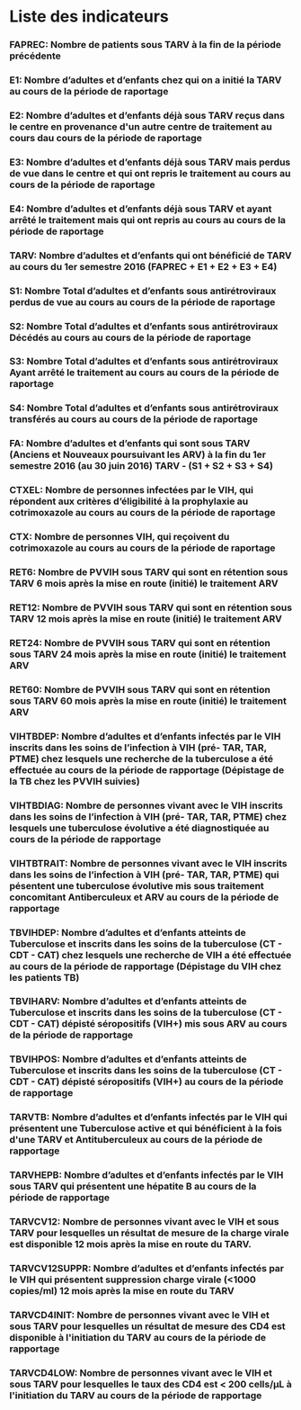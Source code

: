 # Liste des indicateurs #

### __FAPREC__: Nombre de patients sous TARV à la fin de la période précédente

### __E1__: Nombre d’adultes et d’enfants  chez qui on a initié la TARV au cours de la période de raportage

### __E2__: Nombre d’adultes et d’enfants déjà sous TARV  reçus dans le centre en provenance d'un autre centre de traitement au cours dau cours de la période de raportage

### __E3__: Nombre d’adultes et d’enfants déjà sous TARV  mais perdus de vue dans le centre et qui ont repris le traitement au cours au cours de la période de raportage

### __E4__: Nombre d’adultes et d’enfants déjà sous TARV  et ayant arrêté le traitement mais qui ont repris au cours au cours de la période de raportage

### __TARV__: Nombre d’adultes et d’enfants qui ont bénéficié de TARV au cours du 1er semestre 2016 (FAPREC + E1 + E2 + E3 + E4)

### __S1__: Nombre Total d’adultes et d’enfants sous antirétroviraux perdus de vue au cours au cours de la période de raportage

### __S2__: Nombre Total d’adultes et d’enfants sous antirétroviraux Décédés au cours au cours de la période de raportage

### __S3__: Nombre Total d’adultes et d’enfants sous antirétroviraux Ayant arrêté le traitement au cours au cours de la période de raportage

### __S4__: Nombre Total d’adultes et d’enfants sous antirétroviraux transférés au cours au cours de la période de raportage

### __FA__: Nombre d’adultes et d’enfants qui sont sous TARV (Anciens et Nouveaux poursuivant les ARV) à la fin du 1er semestre 2016 (au 30 juin 2016)  TARV - (S1 + S2 + S3 + S4)

### __CTXEL__: Nombre de personnes infectées par le VIH, qui répondent aux critères d’éligibilité à la prophylaxie au cotrimoxazole au cours au cours de la période de raportage

### __CTX__: Nombre de personnes  VIH, qui reçoivent  du cotrimoxazole au cours au cours de la période de raportage

### __RET6__: Nombre de PVVIH sous TARV qui sont en rétention sous TARV  6 mois après la mise en route (initié) le traitement ARV

### __RET12__: Nombre de PVVIH sous TARV qui sont en rétention sous TARV  12 mois après la mise en route (initié) le traitement ARV

### __RET24__: Nombre de PVVIH sous TARV qui sont en rétention sous TARV  24 mois après la mise en route (initié) le traitement ARV

### __RET60__: Nombre de PVVIH  sous TARV qui sont en rétention sous TARV  60 mois après la mise en route (initié) le traitement ARV

### __VIHTBDEP__: Nombre d’adultes et d’enfants infectés par le VIH inscrits dans les soins de l’infection à VIH (pré- TAR, TAR, PTME) chez lesquels une recherche de la tuberculose a été effectuée au cours de la période de rapportage (Dépistage de la TB chez les PVVIH suivies)

### __VIHTBDIAG__: Nombre de personnes vivant avec le VIH  inscrits dans les soins de l’infection à VIH (pré- TAR, TAR, PTME) chez lesquels une tuberculose évolutive a été diagnostiquée au cours de la période de rapportage

### __VIHTBTRAIT__: Nombre de personnes vivant avec le VIH  inscrits dans les soins de l’infection à VIH (pré- TAR, TAR, PTME)  qui pésentent une tuberculose évolutive mis sous traitement concomitant Antiberculeux et ARV au cours de la période de rapportage

### __TBVIHDEP__: Nombre d’adultes et d’enfants atteints de Tuberculose et inscrits dans les soins de la tuberculose (CT - CDT - CAT) chez lesquels une recherche de VIH a été effectuée au cours de la période de rapportage (Dépistage du VIH chez les patients TB)

### __TBVIHARV__: Nombre d’adultes et d’enfants atteints de Tuberculose et inscrits dans les soins de la tuberculose (CT - CDT - CAT)  dépisté séropositifs (VIH+)  mis sous ARV au cours de la période de rapportage

### __TBVIHPOS__: Nombre d’adultes et d’enfants atteints de Tuberculose et inscrits dans les soins de la tuberculose (CT - CDT - CAT)  dépisté séropositifs (VIH+)  au cours de la période de rapportage

### __TARVTB__: Nombre d’adultes et d’enfants infectés par le VIH qui présentent une Tuberculose active et qui bénéficient à la fois d'une TARV et Antituberculeux  au cours de la période de rapportage

### __TARVHEPB__: Nombre d’adultes et d’enfants infectés par le VIH sous TARV qui présentent une hépatite B  au cours de la période de rapportage

### __TARVCV12__: Nombre de personnes vivant avec le VIH et sous TARV pour lesquelles un résultat de mesure de la charge virale est disponible 12 mois après la mise en route du TARV.

### __TARVCV12SUPPR__: Nombre d’adultes et d’enfants infectés par le VIH qui présentent suppression charge virale (<1000 copies/ml) 12 mois après la mise en route du TARV

### __TARVCD4INIT__: Nombre de personnes vivant avec le VIH et sous TARV pour lesquelles un résultat de mesure des CD4 est disponible à l'initiation du TARV   au cours de la période de rapportage

### __TARVCD4LOW__: Nombre de personnes vivant avec le VIH et sous TARV pour lesquelles le taux des CD4 est < 200 cells/μL à l'initiation du TARV  au cours de la période de rapportage
